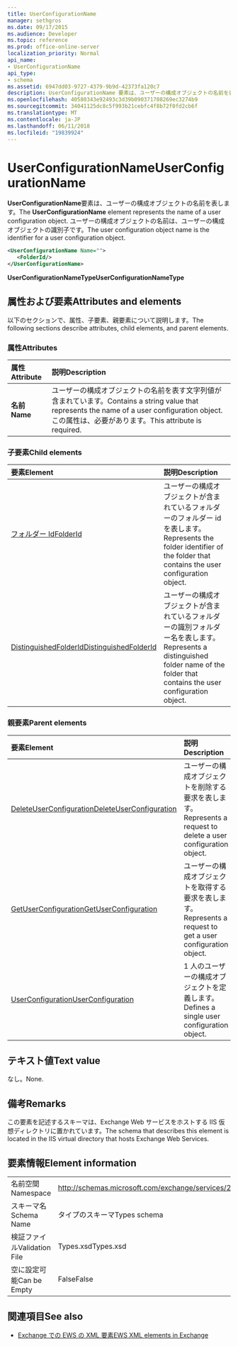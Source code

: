 ```yaml
---
title: UserConfigurationName
manager: sethgros
ms.date: 09/17/2015
ms.audience: Developer
ms.topic: reference
ms.prod: office-online-server
localization_priority: Normal
api_name:
- UserConfigurationName
api_type:
- schema
ms.assetid: 6947dd03-9727-4379-9b9d-42373fa120c7
description: UserConfigurationName 要素は、ユーザーの構成オブジェクトの名前を表します。 ユーザーの構成オブジェクトの名前は、ユーザーの構成オブジェクトの識別子です。
ms.openlocfilehash: 40580343e92493c3d39b090371708269ec3274b9
ms.sourcegitcommit: 34041125dc8c5f993b21cebfc4f8b72f0fd2cb6f
ms.translationtype: MT
ms.contentlocale: ja-JP
ms.lasthandoff: 06/11/2018
ms.locfileid: "19839924"
---
```

# <a name="userconfigurationname"></a><span data-ttu-id="1b97e-104">UserConfigurationName</span><span class="sxs-lookup"><span data-stu-id="1b97e-104">UserConfigurationName</span></span>

<span data-ttu-id="1b97e-105">**UserConfigurationName**要素は、ユーザーの構成オブジェクトの名前を表します。</span><span class="sxs-lookup"><span data-stu-id="1b97e-105">The **UserConfigurationName** element represents the name of a user configuration object.</span></span> <span data-ttu-id="1b97e-106">ユーザーの構成オブジェクトの名前は、ユーザーの構成オブジェクトの識別子です。</span><span class="sxs-lookup"><span data-stu-id="1b97e-106">The user configuration object name is the identifier for a user configuration object.</span></span> 
  
```XML
<UserConfigurationName Name="">
   <FolderId/>
</UserConfigurationName>
```

 <span data-ttu-id="1b97e-107">**UserConfigurationNameType**</span><span class="sxs-lookup"><span data-stu-id="1b97e-107">**UserConfigurationNameType**</span></span>
## <a name="attributes-and-elements"></a><span data-ttu-id="1b97e-108">属性および要素</span><span class="sxs-lookup"><span data-stu-id="1b97e-108">Attributes and elements</span></span>

<span data-ttu-id="1b97e-109">以下のセクションで、属性、子要素、親要素について説明します。</span><span class="sxs-lookup"><span data-stu-id="1b97e-109">The following sections describe attributes, child elements, and parent elements.</span></span>
  
### <a name="attributes"></a><span data-ttu-id="1b97e-110">属性</span><span class="sxs-lookup"><span data-stu-id="1b97e-110">Attributes</span></span>

|<span data-ttu-id="1b97e-111">**属性**</span><span class="sxs-lookup"><span data-stu-id="1b97e-111">**Attribute**</span></span>|<span data-ttu-id="1b97e-112">**説明**</span><span class="sxs-lookup"><span data-stu-id="1b97e-112">**Description**</span></span>|
|:-----|:-----|
|<span data-ttu-id="1b97e-113">**名前**</span><span class="sxs-lookup"><span data-stu-id="1b97e-113">**Name**</span></span> <br/> |<span data-ttu-id="1b97e-114">ユーザーの構成オブジェクトの名前を表す文字列値が含まれています。</span><span class="sxs-lookup"><span data-stu-id="1b97e-114">Contains a string value that represents the name of a user configuration object.</span></span> <span data-ttu-id="1b97e-115">この属性は、必要があります。</span><span class="sxs-lookup"><span data-stu-id="1b97e-115">This attribute is required.</span></span>  <br/> |
   
### <a name="child-elements"></a><span data-ttu-id="1b97e-116">子要素</span><span class="sxs-lookup"><span data-stu-id="1b97e-116">Child elements</span></span>

|<span data-ttu-id="1b97e-117">**要素**</span><span class="sxs-lookup"><span data-stu-id="1b97e-117">**Element**</span></span>|<span data-ttu-id="1b97e-118">**説明**</span><span class="sxs-lookup"><span data-stu-id="1b97e-118">**Description**</span></span>|
|:-----|:-----|
|[<span data-ttu-id="1b97e-119">フォルダー Id</span><span class="sxs-lookup"><span data-stu-id="1b97e-119">FolderId</span></span>](folderid.md) <br/> |<span data-ttu-id="1b97e-120">ユーザーの構成オブジェクトが含まれているフォルダーのフォルダー id を表します。</span><span class="sxs-lookup"><span data-stu-id="1b97e-120">Represents the folder identifier of the folder that contains the user configuration object.</span></span>  <br/> |
|[<span data-ttu-id="1b97e-121">DistinguishedFolderId</span><span class="sxs-lookup"><span data-stu-id="1b97e-121">DistinguishedFolderId</span></span>](distinguishedfolderid.md) <br/> |<span data-ttu-id="1b97e-122">ユーザーの構成オブジェクトが含まれているフォルダーの識別フォルダー名を表します。</span><span class="sxs-lookup"><span data-stu-id="1b97e-122">Represents a distinguished folder name of the folder that contains the user configuration object.</span></span>  <br/> |
   
### <a name="parent-elements"></a><span data-ttu-id="1b97e-123">親要素</span><span class="sxs-lookup"><span data-stu-id="1b97e-123">Parent elements</span></span>

|<span data-ttu-id="1b97e-124">**要素**</span><span class="sxs-lookup"><span data-stu-id="1b97e-124">**Element**</span></span>|<span data-ttu-id="1b97e-125">**説明**</span><span class="sxs-lookup"><span data-stu-id="1b97e-125">**Description**</span></span>|
|:-----|:-----|
|[<span data-ttu-id="1b97e-126">DeleteUserConfiguration</span><span class="sxs-lookup"><span data-stu-id="1b97e-126">DeleteUserConfiguration</span></span>](deleteuserconfiguration.md) <br/> |<span data-ttu-id="1b97e-127">ユーザーの構成オブジェクトを削除する要求を表します。</span><span class="sxs-lookup"><span data-stu-id="1b97e-127">Represents a request to delete a user configuration object.</span></span>  <br/> |
|[<span data-ttu-id="1b97e-128">GetUserConfiguration</span><span class="sxs-lookup"><span data-stu-id="1b97e-128">GetUserConfiguration</span></span>](getuserconfiguration.md) <br/> |<span data-ttu-id="1b97e-129">ユーザーの構成オブジェクトを取得する要求を表します。</span><span class="sxs-lookup"><span data-stu-id="1b97e-129">Represents a request to get a user configuration object.</span></span>  <br/> |
|[<span data-ttu-id="1b97e-130">UserConfiguration</span><span class="sxs-lookup"><span data-stu-id="1b97e-130">UserConfiguration</span></span>](userconfiguration.md) <br/> |<span data-ttu-id="1b97e-131">1 人のユーザーの構成オブジェクトを定義します。</span><span class="sxs-lookup"><span data-stu-id="1b97e-131">Defines a single user configuration object.</span></span>  <br/> |
   
## <a name="text-value"></a><span data-ttu-id="1b97e-132">テキスト値</span><span class="sxs-lookup"><span data-stu-id="1b97e-132">Text value</span></span>

<span data-ttu-id="1b97e-133">なし。</span><span class="sxs-lookup"><span data-stu-id="1b97e-133">None.</span></span>
  
## <a name="remarks"></a><span data-ttu-id="1b97e-134">備考</span><span class="sxs-lookup"><span data-stu-id="1b97e-134">Remarks</span></span>

<span data-ttu-id="1b97e-135">この要素を記述するスキーマは、Exchange Web サービスをホストする IIS 仮想ディレクトリに置かれています。</span><span class="sxs-lookup"><span data-stu-id="1b97e-135">The schema that describes this element is located in the IIS virtual directory that hosts Exchange Web Services.</span></span>
  
## <a name="element-information"></a><span data-ttu-id="1b97e-136">要素情報</span><span class="sxs-lookup"><span data-stu-id="1b97e-136">Element information</span></span>

|||
|:-----|:-----|
|<span data-ttu-id="1b97e-137">名前空間</span><span class="sxs-lookup"><span data-stu-id="1b97e-137">Namespace</span></span>  <br/> |http://schemas.microsoft.com/exchange/services/2006/types  <br/> |
|<span data-ttu-id="1b97e-138">スキーマ名</span><span class="sxs-lookup"><span data-stu-id="1b97e-138">Schema Name</span></span>  <br/> |<span data-ttu-id="1b97e-139">タイプのスキーマ</span><span class="sxs-lookup"><span data-stu-id="1b97e-139">Types schema</span></span>  <br/> |
|<span data-ttu-id="1b97e-140">検証ファイル</span><span class="sxs-lookup"><span data-stu-id="1b97e-140">Validation File</span></span>  <br/> |<span data-ttu-id="1b97e-141">Types.xsd</span><span class="sxs-lookup"><span data-stu-id="1b97e-141">Types.xsd</span></span>  <br/> |
|<span data-ttu-id="1b97e-142">空に設定可能</span><span class="sxs-lookup"><span data-stu-id="1b97e-142">Can be Empty</span></span>  <br/> |<span data-ttu-id="1b97e-143">False</span><span class="sxs-lookup"><span data-stu-id="1b97e-143">False</span></span>  <br/> |
   
## <a name="see-also"></a><span data-ttu-id="1b97e-144">関連項目</span><span class="sxs-lookup"><span data-stu-id="1b97e-144">See also</span></span>



- [<span data-ttu-id="1b97e-145">Exchange での EWS の XML 要素</span><span class="sxs-lookup"><span data-stu-id="1b97e-145">EWS XML elements in Exchange</span></span>](ews-xml-elements-in-exchange.md)

